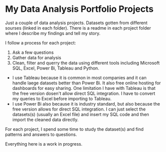 # My Data Analysis Portfolio Projects

Just a couple of data analysis projects. Datasets gotten from different sourses (linked in each folder). There is a readme in each project folder where I describe my findings and tell my story.

I follow a process for each project:
1. Ask a few questions
2. Gather data for analysis
3. Clean, filter and querry the data using different tools including Microsoft SQL, Excel, Power Bi, Tableau and Python.

- I use Tableau because it is common in most companies and it can handle laege datasets better than Power Bi. It also free online hosting for dashboards for easy sharing. One limitation I have with Tableau is that the free version dosen't allow direct SQL integration. I have to convert my queries to Excel before importing to Tableau.
- I use Power Bi also because it is industry standard, but also because the free version allows for direct SQL integration. I can just select the datasets(s) (usually an Excel file) and insert my SQL code and then import the cleaned data directly. 

For each project, I spend some time to study the dataset(s) and find patterns and answers to questions.

Everything here is a work in progress.
